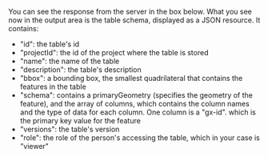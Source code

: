 You can see the response from the server in the box below. What you see now in the output area is the table schema, displayed as a JSON resource. It contains:  

* "id": the table's id
* "projectId": the id of the project where the table is stored
* "name": the name of the table
* "description": the table's description
* "bbox": a bounding box, the smallest quadrilateral that contains the features in the table
* "schema": contains a primaryGeometry (specifies the geometry of the feature), and the array of columns, which contains the column names and the type of data for each column. One column is a "gx-id". which is the primary key value for the feature
* "versions": the table's version
* "role": the role of the person's accessing the table, which in your case is "viewer"